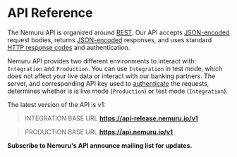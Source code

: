 # API Reference

The Nemuru API is organized around [REST](https://en.wikipedia.org/wiki/Representational_state_transfer). Our API accepts [JSON-encoded](https://www.json.org/json-en.html) request bodies, returns [JSON-encoded](https://www.json.org/json-en.html) responses, and uses standard [HTTP response codes](03-status-codes.md) and authentication.

Nemuru API provides two different environments to interact with: `Integration` and `Production`. You can use `Integration` in test mode, which does not affect your live data or interact with our banking partners. The server, and corresponding API key used to [authenticate](03-authentication.md) the requests, determines whether is is live mode (`Production`) or test mode (`Integration`).

The latest version of the API is v1:

<!-- theme: info -->
> INTEGRATION BASE URL
> **https://api-release.nemuru.io/v1**

<!-- theme: success -->
> PRODUCTION BASE URL
> **https://api.nemuru.io/v1**


**Subscribe to Nemuru's API announce mailing list for updates.**